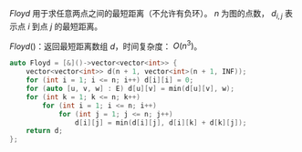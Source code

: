$Floyd$ 用于求任意两点之间的最短距离（不允许有负环）。 $n$ 为图的点数， $d_{i,j}$ 表示点 $i$ 到点 $j$ 的最短距离。

$Floyd()$：返回最短距离数组 $d$，时间复杂度： $O(n^3)$。

```c++
auto Floyd = [&]()->vector<vector<int>> {
    vector<vector<int>> d(n + 1, vector<int>(n + 1, INF));
    for (int i = 1; i <= n; i++) d[i][i] = 0;
    for (auto [u, v, w] : E) d[u][v] = min(d[u][v], w);
    for (int k = 1; k <= n; k++)
        for (int i = 1; i <= n; i++)
            for (int j = 1; j <= n; j++)
                d[i][j] = min(d[i][j], d[i][k] + d[k][j]);
    return d;
};
```
